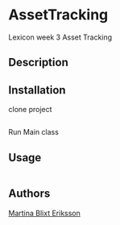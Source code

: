 # AssetTracking
Lexicon week 3 Asset Tracking

## Description



## Installation
clone project
```

```

Run Main class


## Usage

```

```


## Authors
[Martina Blixt Eriksson](@anmabler)


